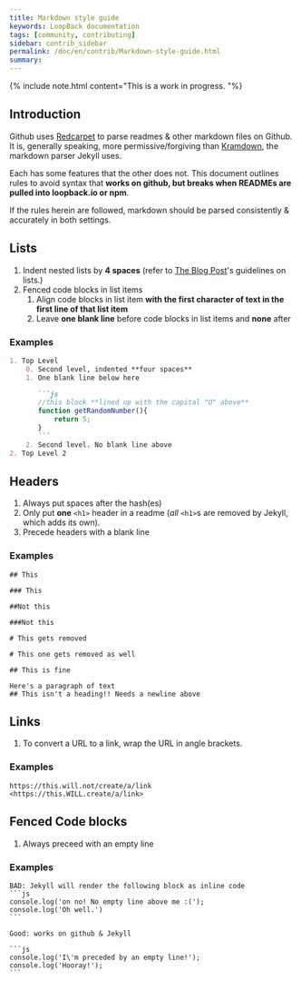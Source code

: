 ```yaml
---
title: Markdown style guide
keywords: LoopBack documentation
tags: [community, contributing]
sidebar: contrib_sidebar
permalink: /doc/en/contrib/Markdown-style-guide.html
summary:
---
```


{% include note.html content="This is a work in progress.
"%}

## Introduction

Github uses [Redcarpet](https://github.com/vmg/redcarpet/) to parse readmes & other markdown files on Github. It is, generally speaking, more permissive/forgiving than [Kramdown](https://github.com/gettalong/kramdown), the markdown parser Jekyll uses.

Each has some features that the other does not. This document outlines rules to avoid syntax that **works on github, but breaks when READMEs are pulled into loopback.io or npm**.

If the rules herein are followed, markdown should be parsed consistently & accurately in both settings. 

## Lists

1. Indent nested lists by **4 spaces** (refer to [The Blog Post](http://daringfireball.net/projects/markdown/syntax#list)'s guidelines on lists.)
2. Fenced code blocks in list items
    1. Align code blocks in list item **with the first character of text in the first line of that list item**
    2. Leave **one blank line** before code blocks in list items and **none** after

### Examples

````md
1. Top Level
    0. Second level, indented **four spaces**
    1. One blank line below here

       ```js
       //this block **lined up with the capital "O" above**
       function getRandomNumber(){
           return 5;
       }
       ```
    2. Second level. No blank line above
2. Top Level 2
````

## Headers
1. Always put spaces after the hash(es)
2. Only put **one** `<h1>` header in a readme (*all* `<h1>`s are removed by Jekyll, which adds its own).
3. Precede headers with a blank line

### Examples
````
## This

### This

##Not this

###Not this

# This gets removed

# This one gets removed as well

## This is fine

Here's a paragraph of text
## This isn't a heading!! Needs a newline above
````

## Links

1. To convert a URL to a link, wrap the URL in angle brackets.

### Examples

```
https://this.will.not/create/a/link
<https://this.WILL.create/a/link>
```

## Fenced Code blocks
1. Always preceed with an empty line

### Examples

````
BAD: Jekyll will render the following block as inline code
```js
console.log('on no! No empty line above me :(');
console.log('Oh well.')
```

Good: works on github & Jekyll

```js
console.log('I\'m preceded by an empty line!');
console.log('Hooray!');
```
````